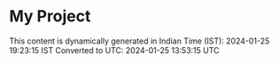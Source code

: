 # My Project

This content is dynamically generated in Indian Time (IST): 2024-01-25 19:23:15 IST
Converted to UTC: 2024-01-25 13:53:15 UTC
